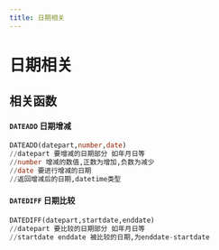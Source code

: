 ```yaml
---
title: 日期相关
---
```


# 日期相关

## 相关函数

#### `DATEADD` 日期增减

```sql
DATEADD(datepart,number,date)
//datepart 要增减的日期部分 如年月日等
//number 增减的数值,正数为增加,负数为减少
//date 要进行增减的日期
//返回增减后的日期,datetime类型
``` 

#### `DATEDIFF` 日期比较

```sql
DATEDIFF(datepart,startdate,enddate)
//datepart 要比较的日期部分 如年月日等
//startdate enddate 被比较的日期,为enddate-startdate
```